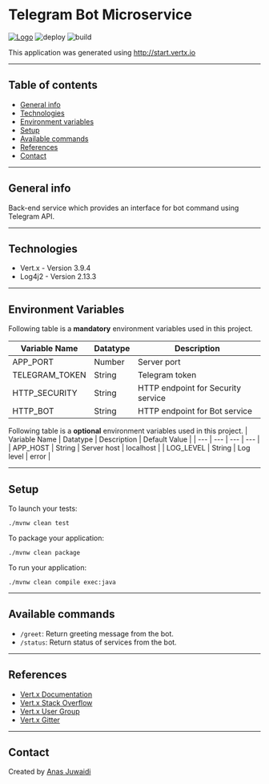 # Telegram Bot Microservice

[![Logo](https://img.shields.io/badge/vert.x-3.9.4-purple.svg)](https://vertx.io")
![deploy](https://github.com/anas-didi95/vertx-telegram-bot/workflows/deploy/badge.svg?branch=main)
![build](https://github.com/anas-didi95/vertx-telegram-bot/workflows/build/badge.svg)

This application was generated using http://start.vertx.io

---

## Table of contents
* [General info](#general-info)
* [Technologies](#technologies)
* [Environment variables](#environment-variables)
* [Setup](#setup)
* [Available commands](#available-commands)
* [References](#references)
* [Contact](#contact)

---

## General info
Back-end service which provides an interface for bot command using Telegram API.

---

## Technologies
* Vert.x - Version 3.9.4
* Log4j2 - Version 2.13.3

---

## Environment Variables
Following table is a **mandatory** environment variables used in this project.

| Variable Name | Datatype | Description |
| --- | --- | --- |
| APP_PORT | Number | Server port |
| TELEGRAM_TOKEN | String | Telegram token |
| HTTP_SECURITY | String | HTTP endpoint for Security service |
| HTTP_BOT | String | HTTP endpoint for Bot service |

Following table is a **optional** environment variables used in this project.
| Variable Name | Datatype | Description | Default Value |
| --- | --- | --- | --- |
| APP_HOST | String | Server host | localhost |
| LOG_LEVEL | String | Log level | error |

---

## Setup
To launch your tests:
```
./mvnw clean test
```

To package your application:
```
./mvnw clean package
```

To run your application:
```
./mvnw clean compile exec:java
```

---

## Available commands
* `/greet`: Return greeting message from the bot.
* `/status`: Return status of services from the bot.

---

## References
* [Vert.x Documentation](https://vertx.io/docs/)
* [Vert.x Stack Overflow](https://stackoverflow.com/questions/tagged/vert.x?sort=newest&pageSize=15)
* [Vert.x User Group](https://groups.google.com/forum/?fromgroups#!forum/vertx)
* [Vert.x Gitter](https://gitter.im/eclipse-vertx/vertx-users)

---

## Contact
Created by [Anas Juwaidi](mailto:anas.didi95@gmail.com)
